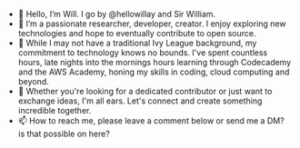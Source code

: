 - 👋 Hello, I’m Will. I go by @hellowillay and Sir William.
- 👀 I’m a passionate researcher, developer, creator. I enjoy exploring new technologies and hope to eventually contribute to open source.
- 🌱 While I may not have a traditional Ivy League background, my commitment to technology knows no bounds. I've spent countless hours, late nights into the mornings hours learning through Codecademy and the AWS Academy, honing my skills in coding, cloud computing and beyond.
- 💞️ Whether you're looking for a dedicated contributor or just want to exchange ideas, I'm all ears. Let's connect and create something incredible together.  
- 📫 How to reach me, please leave a comment below or send me a DM? is that possible on here?
<!---
hellowillay/hellowillay is a ✨ special ✨ repository because its `README.md` (this file) appears on your GitHub profile.
You can click the Preview link to take a look at your changes.
--->
